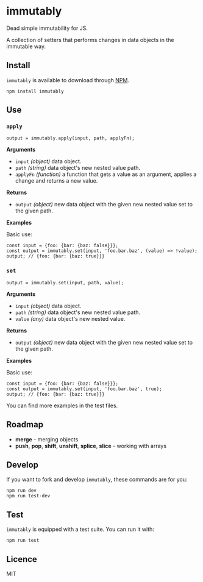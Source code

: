 # immutably

Dead simple immutability for JS.

A collection of setters that performs changes in data objects in the immutable way.

## Install

`immutably` is available to download through [NPM](https://www.npmjs.com/package/immutably).
```
npm install immutably
```

## Use

### `apply`

```
output = immutably.apply(input, path, applyFn);
```

**Arguments**

* `input` *(object)* data object.
* `path` *(string)* data object's new nested value path.
* `applyFn` *(function)* a function that gets a value as an argument, applies a change and returns a new value.

**Returns**

* `output` *(object)* new data object with the given new nested value set to the given path.

**Examples**

Basic use:
```
const input = {foo: {bar: {baz: false}}};
const output = immutably.set(input, 'foo.bar.baz', (value) => !value);
output; // {foo: {bar: {baz: true}}}
```

### `set`

```
output = immutably.set(input, path, value);
```

**Arguments**

* `input` *(object)* data object.
* `path` *(string)* data object's new nested value path.
* `value` *(any)* data object's new nested value.

**Returns**

* `output` *(object)* new data object with the given new nested value set to the given path.

**Examples**

Basic use:
```
const input = {foo: {bar: {baz: false}}};
const output = immutably.set(input, 'foo.bar.baz', true);
output; // {foo: {bar: {baz: true}}}
```

You can find more examples in the test files.

## Roadmap

* **merge** - merging objects
* **push**, **pop**, **shift**, **unshift**, **splice**, **slice** - working with arrays

## Develop

If you want to fork and develop `immutably`, these commands are for you:
```
npm run dev
npm run test-dev
```

## Test

`immutably` is equipped with a test suite. You can run it with:
```
npm run test
```

## Licence

MIT
